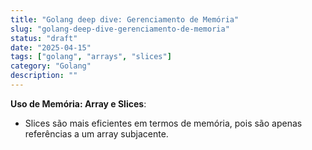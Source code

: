 ```yaml
---
title: "Golang deep dive: Gerenciamento de Memória"
slug: "golang-deep-dive-gerenciamento-de-memoria"
status: "draft"
date: "2025-04-15"
tags: ["golang", "arrays", "slices"]
category: "Golang"
description: ""
---
```


**Uso de Memória: Array e Slices**:
   - Slices são mais eficientes em termos de memória, pois são apenas referências a um array subjacente.

